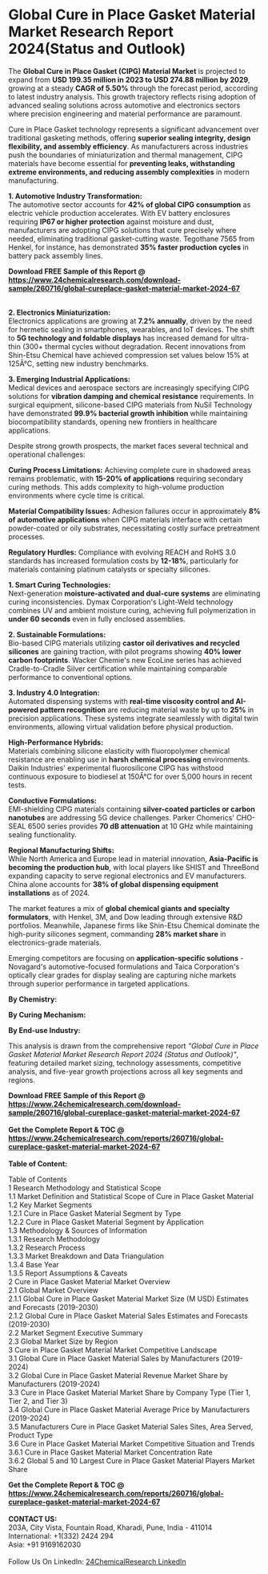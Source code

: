 <h1>Global Cure in Place Gasket Material Market Research Report 2024(Status and Outlook)</h1><p>The <strong>Global Cure in Place Gasket (CIPG) Material Market</strong> is projected to expand from <strong>USD 199.35 million in 2023 to USD 274.88 million by 2029</strong>, growing at a steady <strong>CAGR of 5.50%</strong> through the forecast period, according to latest industry analysis. This growth trajectory reflects rising adoption of advanced sealing solutions across automotive and electronics sectors where precision engineering and material performance are paramount.</p><p>Cure in Place Gasket technology represents a significant advancement over traditional gasketing methods, offering <strong>superior sealing integrity, design flexibility, and assembly efficiency</strong>. As manufacturers across industries push the boundaries of miniaturization and thermal management, CIPG materials have become essential for <strong>preventing leaks, withstanding extreme environments, and reducing assembly complexities</strong> in modern manufacturing.</p><p><strong>1. Automotive Industry Transformation:</strong><br>
The automotive sector accounts for <strong>42% of global CIPG consumption</strong> as electric vehicle production accelerates. With EV battery enclosures requiring <strong>IP67 or higher protection</strong> against moisture and dust, manufacturers are adopting CIPG solutions that cure precisely where needed, eliminating traditional gasket-cutting waste. Tegothane 7565 from Henkel, for instance, has demonstrated <strong>35% faster production cycles</strong> in battery pack assembly lines.</p><div><b>Download FREE Sample of this Report @ 
            <a href="https://www.24chemicalresearch.com/download-sample/260716/global-cureplace-gasket-material-market-2024-67">
            https://www.24chemicalresearch.com/download-sample/260716/global-cureplace-gasket-material-market-2024-67</a></b></div><br><p><strong>2. Electronics Miniaturization:</strong><br>
Electronics applications are growing at <strong>7.2% annually</strong>, driven by the need for hermetic sealing in smartphones, wearables, and IoT devices. The shift to <strong>5G technology and foldable displays</strong> has increased demand for ultra-thin (300+ thermal cycles without degradation. Recent innovations from Shin-Etsu Chemical have achieved compression set values below 15% at 125Â°C, setting new industry benchmarks.</p><p><strong>3. Emerging Industrial Applications:</strong><br>
Medical devices and aerospace sectors are increasingly specifying CIPG solutions for <strong>vibration damping and chemical resistance</strong> requirements. In surgical equipment, silicone-based CIPG materials from NuSil Technology have demonstrated <strong>99.9% bacterial growth inhibition</strong> while maintaining biocompatibility standards, opening new frontiers in healthcare applications.</p><p>Despite strong growth prospects, the market faces several technical and operational challenges:</p><p><strong>Curing Process Limitations:</strong> Achieving complete cure in shadowed areas remains problematic, with <strong>15-20% of applications</strong> requiring secondary curing methods. This adds complexity to high-volume production environments where cycle time is critical.</p><p><strong>Material Compatibility Issues:</strong> Adhesion failures occur in approximately <strong>8% of automotive applications</strong> when CIPG materials interface with certain powder-coated or oily substrates, necessitating costly surface pretreatment processes.</p><p><strong>Regulatory Hurdles:</strong> Compliance with evolving REACH and RoHS 3.0 standards has increased formulation costs by <strong>12-18%</strong>, particularly for materials containing platinum catalysts or specialty silicones.</p><p><strong>1. Smart Curing Technologies:</strong><br>
Next-generation <strong>moisture-activated and dual-cure systems</strong> are eliminating curing inconsistencies. Dymax Corporation's Light-Weld technology combines UV and ambient moisture curing, achieving full polymerization in <strong>under 60 seconds</strong> even in fully enclosed assemblies.</p><p><strong>2. Sustainable Formulations:</strong><br>
Bio-based CIPG materials utilizing <strong>castor oil derivatives and recycled silicones</strong> are gaining traction, with pilot programs showing <strong>40% lower carbon footprints</strong>. Wacker Chemie's new EcoLine series has achieved Cradle-to-Cradle Silver certification while maintaining comparable performance to conventional options.</p><p><strong>3. Industry 4.0 Integration:</strong><br>
Automated dispensing systems with <strong>real-time viscosity control and AI-powered pattern recognition</strong> are reducing material waste by up to <strong>25%</strong> in precision applications. These systems integrate seamlessly with digital twin environments, allowing virtual validation before physical production.</p><p><strong>High-Performance Hybrids:</strong><br>
	Materials combining silicone elasticity with fluoropolymer chemical resistance are enabling use in <strong>harsh chemical processing</strong> environments. Daikin Industries' experimental fluorosilicone CIPG has withstood continuous exposure to biodiesel at 150Â°C for over 5,000 hours in recent tests.</p><p><strong>Conductive Formulations:</strong><br>
	EMI-shielding CIPG materials containing <strong>silver-coated particles or carbon nanotubes</strong> are addressing 5G device challenges. Parker Chomerics' CHO-SEAL 6500 series provides <strong>70 dB attenuation</strong> at 10 GHz while maintaining sealing functionality.</p><p><strong>Regional Manufacturing Shifts:</strong><br>
	While North America and Europe lead in material innovation, <strong>Asia-Pacific is becoming the production hub</strong>, with local players like SHIST and ThreeBond expanding capacity to serve regional electronics and EV manufacturers. China alone accounts for <strong>38% of global dispensing equipment installations</strong> as of 2024.</p><p>The market features a mix of <strong>global chemical giants and specialty formulators</strong>, with Henkel, 3M, and Dow leading through extensive R&amp;D portfolios. Meanwhile, Japanese firms like Shin-Etsu Chemical dominate the high-purity silicones segment, commanding <strong>28% market share</strong> in electronics-grade materials.</p><p>Emerging competitors are focusing on <strong>application-specific solutions</strong> - Novagard's automotive-focused formulations and Taica Corporation's optically clear grades for display sealing are capturing niche markets through superior performance in targeted applications.</p><p><strong>By Chemistry:</strong></p><p><strong>By Curing Mechanism:</strong></p><p><strong>By End-use Industry:</strong></p><p>This analysis is drawn from the comprehensive report <em>"Global Cure in Place Gasket Material Market Research Report 2024 (Status and Outlook)"</em>, featuring detailed market sizing, technology assessments, competitive analysis, and five-year growth projections across all key segments and regions.</p><div><b>Download FREE Sample of this Report @ 
            <a href="https://www.24chemicalresearch.com/download-sample/260716/global-cureplace-gasket-material-market-2024-67">
            https://www.24chemicalresearch.com/download-sample/260716/global-cureplace-gasket-material-market-2024-67</a></b></div><br><div><b>Get the Complete Report & TOC @ 
            <a href="https://www.24chemicalresearch.com/reports/260716/global-cureplace-gasket-material-market-2024-67">
            https://www.24chemicalresearch.com/reports/260716/global-cureplace-gasket-material-market-2024-67</a></b></div><br>
            <b>Table of Content:</b><p>Table of Contents<br />
1 Research Methodology and Statistical Scope<br />
1.1 Market Definition and Statistical Scope of Cure in Place Gasket Material<br />
1.2 Key Market Segments<br />
1.2.1 Cure in Place Gasket Material Segment by Type<br />
1.2.2 Cure in Place Gasket Material Segment by Application<br />
1.3 Methodology & Sources of Information<br />
1.3.1 Research Methodology<br />
1.3.2 Research Process<br />
1.3.3 Market Breakdown and Data Triangulation<br />
1.3.4 Base Year<br />
1.3.5 Report Assumptions & Caveats<br />
2 Cure in Place Gasket Material Market Overview<br />
2.1 Global Market Overview<br />
2.1.1 Global Cure in Place Gasket Material Market Size (M USD) Estimates and Forecasts (2019-2030)<br />
2.1.2 Global Cure in Place Gasket Material Sales Estimates and Forecasts (2019-2030)<br />
2.2 Market Segment Executive Summary<br />
2.3 Global Market Size by Region<br />
3 Cure in Place Gasket Material Market Competitive Landscape<br />
3.1 Global Cure in Place Gasket Material Sales by Manufacturers (2019-2024)<br />
3.2 Global Cure in Place Gasket Material Revenue Market Share by Manufacturers (2019-2024)<br />
3.3 Cure in Place Gasket Material Market Share by Company Type (Tier 1, Tier 2, and Tier 3)<br />
3.4 Global Cure in Place Gasket Material Average Price by Manufacturers (2019-2024)<br />
3.5 Manufacturers Cure in Place Gasket Material Sales Sites, Area Served, Product Type<br />
3.6 Cure in Place Gasket Material Market Competitive Situation and Trends<br />
3.6.1 Cure in Place Gasket Material Market Concentration Rate<br />
3.6.2 Global 5 and 10 Largest Cure in Place Gasket Material Players Market Share </p><div><b>Get the Complete Report & TOC @ 
            <a href="https://www.24chemicalresearch.com/reports/260716/global-cureplace-gasket-material-market-2024-67">
            https://www.24chemicalresearch.com/reports/260716/global-cureplace-gasket-material-market-2024-67</a></b></div><br><b>CONTACT US:</b><br>
            203A, City Vista, Fountain Road, Kharadi, Pune, India - 411014<br>
            International: +1(332) 2424 294<br>
            Asia: +91 9169162030 <br><br>
            Follow Us On LinkedIn: <a href="https://www.linkedin.com/company/24chemicalresearch/">24ChemicalResearch LinkedIn</a>